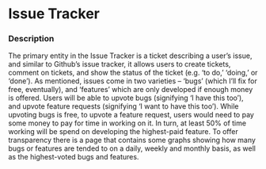 # Issue Tracker

### Description

The primary entity in the Issue Tracker is a ticket describing a user’s issue, and similar to Github’s issue tracker, it allows users to create tickets, comment on tickets, and show the status of the ticket (e.g. ‘to do,’ ‘doing,’ or ‘done’). As mentioned, issues come in two varieties – ‘bugs’ (which I’ll fix for free, eventually), and ‘features’ which are only developed if enough money is offered. Users will be able to upvote bugs (signifying ‘I have this too’), and upvote feature requests (signifying ‘I want to have this too’). While upvoting bugs is free, to upvote a feature request, users would need to pay some money to pay for time in working on it. In turn, at least 50% of time working will be spend on developing the highest-paid feature.
To offer transparency there is a page that contains some graphs showing how many bugs or features are tended to on a daily, weekly and monthly basis, as well as the highest-voted bugs and features.